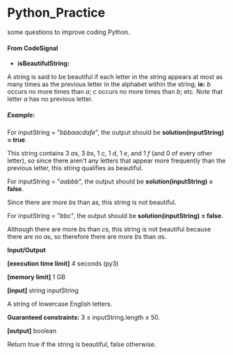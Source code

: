 # Python_Practice
some questions to improve coding Python.

#### From CodeSignal
- **isBeautifulString:**
  
A string is said to be beautiful if each letter in the string appears at most as many times as the previous letter in the alphabet within the string; **ie:** *b* occurs no more times than *a*; *c* occurs no more times than *b*; etc. Note that letter *a* has no previous letter.

##### Example:
For inputString = "*bbbaacdafe*", the output should be **solution(inputString) = true**.

This string contains 3 *a*s, 3 *b*s, 1 *c*, 1 *d*, 1 *e*, and 1 *f* (and 0 of every other letter), so since there aren't any letters that appear more frequently than the previous letter, this string qualifies as beautiful.

For inputString = "*aabbb*", the output should be **solution(inputString) = false**.

Since there are more *b*s than as, this string is not beautiful.

For inputString = "*bbc*", the output should be **solution(inputString) = false**.

Although there are more *b*s than *c*s, this string is not beautiful because there are no *a*s, so therefore there are more *b*s than *a*s.

**Input/Output**

**[execution time limit]** 4 seconds (py3)

**[memory limit]** 1 GB

**[input]** string inputString

A string of lowercase English letters.

**Guaranteed constraints:**
3 ≤ inputString.length ≤ 50.

**[output]** boolean

Return true if the string is beautiful, false otherwise.
